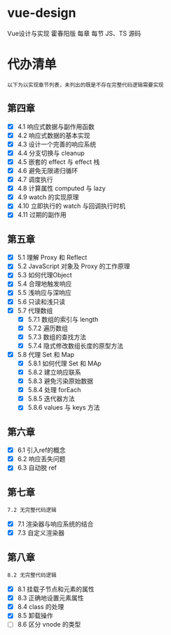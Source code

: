 # vue-design

Vue设计与实现 霍春阳版 每章 每节 JS、TS 源码


# 代办清单
    以下为以实现章节列表，未列出的既是不存在完整代码逻辑需要实现

## 第四章
- [x] 4.1 响应式数据与副作用函数 
- [x] 4.2 响应式数据的基本实现 
- [x] 4.3 设计一个完善的响应系统 
- [x] 4.4 分支切换与 cleanup 
- [x] 4.5 嵌套的 effect 与 effect 栈
- [x] 4.6 避免无限递归循环
- [x] 4.7 调度执行
- [x] 4.8 计算属性 computed 与 lazy
- [x] 4.9 watch 的实现原理
- [x] 4.10 立即执行的 watch 与回调执行时机
- [x] 4.11 过期的副作用

## 第五章
- [x] 5.1 理解 Proxy 和 Reflect 
- [x] 5.2 JavaScript 对象及 Proxy 的工作原理
- [x] 5.3 如何代理Object 
- [x] 5.4 合理地触发响应 
- [x] 5.5 浅响应与深响应
- [x] 5.6 只读和浅只读
- [x] 5.7 代理数组
  - [x] 5.7.1 数组的索引与 length
  - [x] 5.7.2 遍历数组
  - [x] 5.7.3 数组的查找方法
  - [x] 5.7.4 隐式修改数组长度的原型方法
- [x] 5.8 代理 Set 和 Map
  - [x] 5.8.1 如何代理 Set 和 MAp
  - [x] 5.8.2 建立响应联系
  - [x] 5.8.3 避免污染原始数据
  - [x] 5.8.4 处理 forEach
  - [x] 5.8.5 迭代器方法
  - [x] 5.8.6 values 与 keys 方法

## 第六章
- [x] 6.1 引入ref的概念 
- [x] 6.2 响应丢失问题
- [x] 6.3 自动脱 ref

## 第七章
    7.2 无完整代码逻辑
- [x] 7.1 渲染器与响应系统的结合
- [x] 7.3 自定义渲染器

## 第八章
    8.2 无完整代码逻辑
- [x] 8.1 挂载子节点和元素的属性
- [x] 8.3 正确地设置元素属性
- [x] 8.4 class 的处理
- [x] 8.5 卸载操作
- [ ] 8.6 区分 vnode 的类型